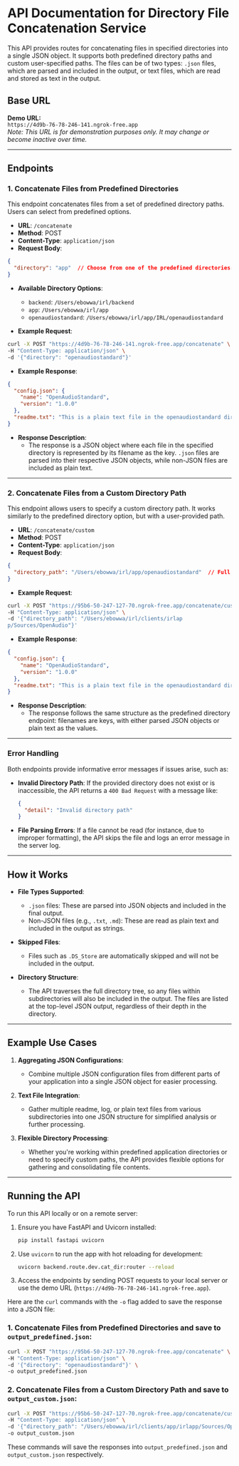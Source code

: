 # API Documentation for Directory File Concatenation Service

This API provides routes for concatenating files in specified directories into a single JSON object. It supports both predefined directory paths and custom user-specified paths. The files can be of two types: `.json` files, which are parsed and included in the output, or text files, which are read and stored as text in the output.

## Base URL

**Demo URL:**  
`https://4d9b-76-78-246-141.ngrok-free.app`  
*Note: This URL is for demonstration purposes only. It may change or become inactive over time.*

---

## Endpoints

### 1. **Concatenate Files from Predefined Directories**

This endpoint concatenates files from a set of predefined directory paths. Users can select from predefined options.

- **URL**: `/concatenate`
- **Method**: POST
- **Content-Type**: `application/json`
- **Request Body**:

```json
{
  "directory": "app"  // Choose from one of the predefined directories: 'backend', 'app', 'openaudiostandard'
}
```

- **Available Directory Options**:
  - `backend`: `/Users/ebowwa/irl/backend`
  - `app`: `/Users/ebowwa/irl/app`
  - `openaudiostandard`: `/Users/ebowwa/irl/app/IRL/openaudiostandard`

- **Example Request**:

```bash
curl -X POST "https://4d9b-76-78-246-141.ngrok-free.app/concatenate" \
-H "Content-Type: application/json" \
-d '{"directory": "openaudiostandard"}'
```

- **Example Response**:

```json
{
  "config.json": {
    "name": "OpenAudioStandard",
    "version": "1.0.0"
  },
  "readme.txt": "This is a plain text file in the openaudiostandard directory."
}
```

- **Response Description**:
  - The response is a JSON object where each file in the specified directory is represented by its filename as the key. `.json` files are parsed into their respective JSON objects, while non-JSON files are included as plain text.

---

### 2. **Concatenate Files from a Custom Directory Path**

This endpoint allows users to specify a custom directory path. It works similarly to the predefined directory option, but with a user-provided path.

- **URL**: `/concatenate/custom`
- **Method**: POST
- **Content-Type**: `application/json`
- **Request Body**:

```json
{
  "directory_path": "/Users/ebowwa/irl/app/openaudiostandard"  // Full custom directory path
}
```

- **Example Request**:

```bash
curl -X POST "https://95b6-50-247-127-70.ngrok-free.app/concatenate/custom" \
-H "Content-Type: application/json" \
-d '{"directory_path": "/Users/ebowwa/irl/clients/irlap
p/Sources/OpenAudio"}'
```

- **Example Response**:

```json
{
  "config.json": {
    "name": "OpenAudioStandard",
    "version": "1.0.0"
  },
  "readme.txt": "This is a plain text file in the openaudiostandard directory."
}
```

- **Response Description**:
  - The response follows the same structure as the predefined directory endpoint: filenames are keys, with either parsed JSON objects or plain text as the values.

---

### Error Handling

Both endpoints provide informative error messages if issues arise, such as:
- **Invalid Directory Path**: If the provided directory does not exist or is inaccessible, the API returns a `400 Bad Request` with a message like:
  ```json
  {
    "detail": "Invalid directory path"
  }
  ```
- **File Parsing Errors**: If a file cannot be read (for instance, due to improper formatting), the API skips the file and logs an error message in the server log.

---

## How it Works

- **File Types Supported**:
  - `.json` files: These are parsed into JSON objects and included in the final output.
  - Non-JSON files (e.g., `.txt`, `.md`): These are read as plain text and included in the output as strings.

- **Skipped Files**:
  - Files such as `.DS_Store` are automatically skipped and will not be included in the output.

- **Directory Structure**:
  - The API traverses the full directory tree, so any files within subdirectories will also be included in the output. The files are listed at the top-level JSON output, regardless of their depth in the directory.

---

## Example Use Cases

1. **Aggregating JSON Configurations**:
   - Combine multiple JSON configuration files from different parts of your application into a single JSON object for easier processing.

2. **Text File Integration**:
   - Gather multiple readme, log, or plain text files from various subdirectories into one JSON structure for simplified analysis or further processing.

3. **Flexible Directory Processing**:
   - Whether you're working within predefined application directories or need to specify custom paths, the API provides flexible options for gathering and consolidating file contents.

---

## Running the API

To run this API locally or on a remote server:

1. Ensure you have FastAPI and Uvicorn installed:
   ```bash
   pip install fastapi uvicorn
   ```

2. Use `uvicorn` to run the app with hot reloading for development:
   ```bash
   uvicorn backend.route.dev.cat_dir:router --reload
   ```

3. Access the endpoints by sending POST requests to your local server or use the demo URL (`https://4d9b-76-78-246-141.ngrok-free.app`).

Here are the `curl` commands with the `-o` flag added to save the response into a JSON file:

### 1. **Concatenate Files from Predefined Directories** and save to `output_predefined.json`:

```bash
curl -X POST "https://95b6-50-247-127-70.ngrok-free.app/concatenate" \
-H "Content-Type: application/json" \
-d '{"directory": "openaudiostandard"}' \
-o output_predefined.json
```

### 2. **Concatenate Files from a Custom Directory Path** and save to `output_custom.json`:

```bash
curl -X POST "https://95b6-50-247-127-70.ngrok-free.app/concatenate/custom" \
-H "Content-Type: application/json" \
-d '{"directory_path": "/Users/ebowwa/irl/clients/app/irlapp/Sources/OpenAudio"}' \
-o output_custom.json
```

These commands will save the responses into `output_predefined.json` and `output_custom.json` respectively.
